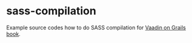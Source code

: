 sass-compilation
================

Example source codes how to do SASS compilation for [Vaadin on Grails book](http://ondrej-kvasnovsky.gitbooks.io/vaadin-on-grails/).
